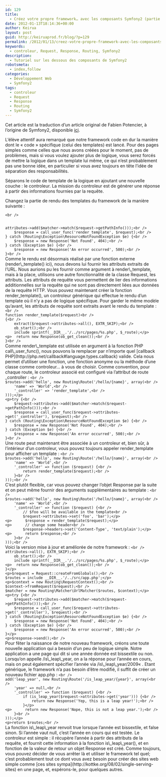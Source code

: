 ```yaml
---
id: 129
title:
  - Créez votre propre framework… avec les composants Symfony2 (partie 5)
date: 2012-01-13T18:14:36+00:00
author: Keirua
layout: post
guid: http://keiruaprod.fr/blog/?p=129
permalink: /2012/01/13/creez-votre-propre-framework-avec-les-composants-symfony2-partie-5/
keywords:
  - controleur, Request, Response, Routing, Symfony2
description:
  - Tutoriel sur les dessous des composants de Symfony2
robotsmeta:
  - index,follow
categories:
  - Développement Web
  - Symfony2
tags:
  - controleur
  - Request
  - Response
  - Routing
  - Symfony2
---
```

Cet article est la traduction d’un article original de Fabien Potencier, à l’origine de Symfony2, disponible [ici](http://fabien.potencier.org/article/54/create-your-own-framework-on-top-of-the-symfony2-components-part-5).

L&rsquo;élève attentif aura remarqué que notre framework code en dur la manière dont le « code » spécifique (celui des templates) est lancé. Pour des pages simples comme celles que nous avons créées pour le moment, pas de problèmes, mais si vous voulez ajouter plus de logique, vous serez forcés de mettre la logique dans un template lui même, ce qui n&rsquo;est probablement pas une bonne idée, en particulier si vous avez toujours en tête l&rsquo;idée de séparation des responsabilités.

Séparons le code de template de la logique en ajoutant une nouvelle couche : le controleur. La mission du controleur est de générer une réponse à partir des informations fournies par la requête.

Changez la partie de rendu des templates du framework de la manière suivante :

<code lang="php">&lt;br />
<?php

// example.com/web/front.php

// ...

try {
	$request->attributes->add($matcher->match($request->getPathInfo()));&lt;br />
	$response = call_user_func('render_template', $request);&lt;br />
} catch (Routing\Exception\ResourceNotFoundException $e) {&lt;br />
	$response = new Response('Not Found', 404);&lt;br />
} catch (Exception $e) {&lt;br />
	$response = new Response('An error occurred', 500);&lt;br />
}&lt;br />
</code>

  
<!--more-->

  
Comme le rendu est désormais réalisé par une fonction externe (render\_template() ici), nous devons lui fournir les attributs extraits de l&rsquo;URL. Nous aurions pu les fournir comme argument à render\_template, mais à la place, utilisons une autre fonctionnalité de la classe Request, les attributs. Les attributs de requête vous permettent de lier des informations additionnelles sur la requête qui ne sont pas directement liées aux données de la requête HTTP.

Vous pouvez maintenant créer la fonction render_template(), un controleur générique qui effectue le rendu d&rsquo;un template où il n&rsquo;y a pas de logique spécifique. Pour garder le même modèle qu&rsquo;avant, les attributs de requête sont extraits avant le rendu du template :

<code lang="php">&lt;br />
function render_template($request)&lt;br />
{&lt;br />
	extract($request->attributes->all(), EXTR_SKIP);&lt;br />
	ob_start();&lt;br />
	include sprintf(__DIR__.'/../src/pages/%s.php', $_route);&lt;/p>
&lt;p>	return new Response(ob_get_clean());&lt;br />
}&lt;br />
</code>

Comme render\_template est utilisée en argument à la fonction PHP call\_user_func(), nous pouvons la remplacer par n&rsquo;importe quel [callback PHP](http://php.net/callback#language.types.callback) valide. Cela nous permet d&rsquo;utiliser une fonction, une fonction anonyme ou la méthode d&rsquo;une classe comme controleur&#8230; à vous de choisir.

Comme convention, pour chaque route, le controleur associé est configuré via l&rsquo;attribut de route _controller :

<code lang="php">&lt;br />
$routes->add('hello', new Routing\Route('/hello/{name}', array(&lt;br />
	'name' => 'World',&lt;br />
	'_controller' => 'render_template',&lt;br />
)));&lt;/p>
&lt;p>try {&lt;br />
	$request->attributes->add($matcher->match($request->getPathInfo()));&lt;br />
	$response = call_user_func($request->attributes->get('_controller'), $request);&lt;br />
} catch (Routing\Exception\ResourceNotFoundException $e) {&lt;br />
	$response = new Response('Not Found', 404);&lt;br />
} catch (Exception $e) {&lt;br />
	$response = new Response('An error occurred', 500);&lt;br />
}&lt;br />
</code>

Une route peut maintenant être associée à un controleur et, bien sûr, à l&rsquo;intérieur d&rsquo;un controleur, vous pouvez toujours appeler render_template pour afficher un template :

<code lang="php">&lt;br />
$routes->add('hello', new Routing\Route('/hello/{name}', array(&lt;br />
	'name' => 'World',&lt;br />
	'_controller' => function ($request) {&lt;br />
		return render_template($request);&lt;br />
	}&lt;br />
)));&lt;br />
</code>

C&rsquo;est plutôt flexible, car vous pouvez changer l&rsquo;objet Response par la suite et on peut même fournir des arguments supplémentaires au template :

<code lang="php">&lt;br />
$routes->add('hello', new Routing\Route('/hello/{name}', array(&lt;br />
	'name' => 'World',&lt;br />
	'_controller' => function ($request) {&lt;br />
		// $foo will be available in the template&lt;br />
		$request->attributes->set('foo', 'bar');&lt;/p>
&lt;p>		$response = render_template($request);&lt;/p>
&lt;p>		// change some header&lt;br />
		$response->headers->set('Content-Type', 'text/plain');&lt;/p>
&lt;p>		return $response;&lt;br />
	}&lt;br />
)));&lt;br />
</code>

Voici la version mise à jour et améliorée de notre framework :

<code lang="php">&lt;br />
<?php

// example.com/web/front.php

require_once __DIR__.'/../vendor/.composer/autoload.php';

use Symfony\Component\HttpFoundation\Request;
use Symfony\Component\HttpFoundation\Response;
use Symfony\Component\Routing;

function render_template($request)
{
	extract($request->attributes->all(), EXTR_SKIP);&lt;br />
	ob_start();&lt;br />
	include sprintf(__DIR__.'/../src/pages/%s.php', $_route);&lt;/p>
&lt;p>	return new Response(ob_get_clean());&lt;br />
}&lt;/p>
&lt;p>$request = Request::createFromGlobals();&lt;br />
$routes = include __DIR__.'/../src/app.php';&lt;/p>
&lt;p>$context = new Routing\RequestContext();&lt;br />
$context->fromRequest($request);&lt;br />
$matcher = new Routing\Matcher\UrlMatcher($routes, $context);&lt;/p>
&lt;p>try {&lt;br />
	$request->attributes->add($matcher->match($request->getPathInfo()));&lt;br />
	$response = call_user_func($request->attributes->get('_controller'), $request);&lt;br />
} catch (Routing\Exception\ResourceNotFoundException $e) {&lt;br />
	$response = new Response('Not Found', 404);&lt;br />
} catch (Exception $e) {&lt;br />
	$response = new Response('An error occurred', 500);&lt;br />
}&lt;/p>
&lt;p>$response->send();&lt;br />
</code>

Pour fêter la naissance de notre nouveau framework, créons une toute nouvelle application qui a besoin d&rsquo;un peu de logique simple. Notre application a une page qui dit si une année donnée est bissextile ou non. Lorsqu&rsquo;on appelle /is\_leap\_year, on a la réponse pour l&rsquo;année en cours, mais on peut également spécifier l&rsquo;année via /is\_leap\_year/2009« . Etant générique, le framework n&rsquo;a pas besoin d&rsquo;être modifié, il suffit de créer un nouveau fichier app.php :

<code lang="php">&lt;br />
<?php

// example.com/src/app.php

use Symfony\Component\Routing;
use Symfony\Component\HttpFoundation\Response;

function is_leap_year($year = null) {
	if (null === $year) {
		$year = date('Y');
	}

	return 0 == $year % 400 || (0 == $year % 4 &#038;&#038; 0 != $year % 100);
}

$routes = new Routing\RouteCollection();
$routes->add('leap_year', new Routing\Route('/is_leap_year/{year}', array(&lt;br />
	'year' => null,&lt;br />
	'_controller' => function ($request) {&lt;br />
		if (is_leap_year($request->attributes->get('year'))) {&lt;br />
			return new Response('Yep, this is a leap year!');&lt;br />
		}&lt;/p>
&lt;p>		return new Response('Nope, this is not a leap year.');&lt;br />
	}&lt;br />
)));&lt;/p>
&lt;p>return $routes;&lt;br />
</code>

La fonction is\_leap\_year renvoit true lorsque l&rsquo;année est bissextile, et false sinon. Si l&rsquo;année vaut null, c&rsquo;est l&rsquo;année en cours qui est testée. Le controleur est simple : il récupère l&rsquo;année à partir des attributs de la requête, et fournit cette information à la fonction is\_leap\_year(), et en fonction de la valeur de retour un objet Response est créé.

Comme toujours, vous pouvez décider de vous arrêter là et utiliser le framework tel quel; c&rsquo;est probablement tout ce dont vous avez besoin pour créer des sites web simple comme [ces sites sympa](http://kottke.org/08/02/single-serving-sites) en une page, et, espérons-le, pour quelques autres.